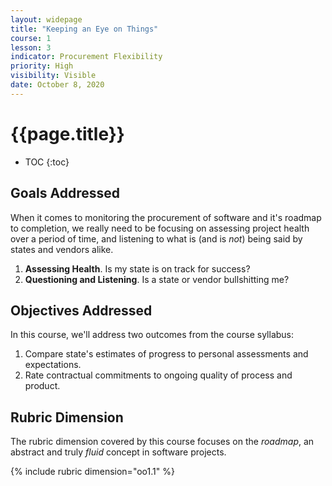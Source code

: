 ```yaml
---
layout: widepage
title: "Keeping an Eye on Things"
course: 1
lesson: 3
indicator: Procurement Flexibility
priority: High
visibility: Visible
date: October 8, 2020
---
```


# {{page.title}}

* TOC
{:toc}

## Goals Addressed

When it comes to monitoring the procurement of software and it's roadmap to completion, we really need to be focusing on assessing project health over a period of time, and listening to what is (and is *not*) being said by states and vendors alike. 

1. **Assessing Health**. Is my state is on track for success?
2. **Questioning and Listening**. Is a state or vendor bullshitting me?

## Objectives Addressed

In this course, we'll address two outcomes from the course syllabus:

1.  Compare state's estimates of progress to personal assessments and expectations.
2.  Rate contractual commitments to ongoing quality of process and product.

## Rubric Dimension

The rubric dimension covered by this course focuses on the *roadmap*, an abstract and truly *fluid* concept in software projects. 

{% include rubric dimension="oo1.1" %}
